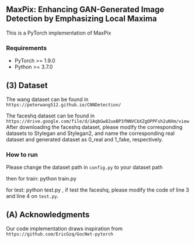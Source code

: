 ## MaxPix: Enhancing GAN-Generated Image Detection by Emphasizing Local Maxima

This is a PyTorch implementation of MaxPix

### Requirements
* PyTorch >= 1.9.0
* Python >= 3.7.0

## (3) Dataset

The wang dataset can be found in `https://peterwang512.github.io/CNNDetection/`

The faceshq dataset can be found in `https://drive.google.com/file/d/1AqbGw82ueBP3fNNVCbXZgOPPFsh2uNXm/view`
After downloading the faceshq dataset, please modify the corresponding datasets to Stylegan and Stylegan2, and name the corresponding real dataset and generated dataset as 0_real and 1_fake, respectively.

### How to run
Please change the dataset path in  `config.py`  to your dataset path

then
for train:
python train.py

for test:
python test.py ,  if test the faceshq, please  modify the code of line 3 and line 4 on `test.py`.

## (A) Acknowledgments
Our code implementation draws inspiration from `https://github.com/EricGzq/GocNet-pytorch`